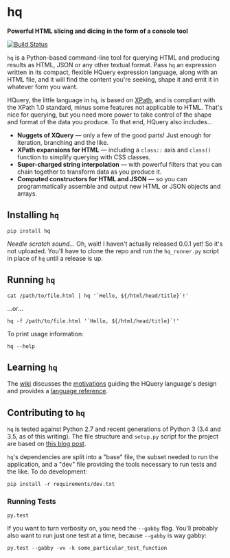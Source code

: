 # hq
**Powerful HTML slicing and dicing in the form of a console tool**

[![Build Status](https://travis-ci.org/rbwinslow/hq.svg?branch=master)](https://travis-ci.org/rbwinslow/hq)

`hq` is a Python-based command-line tool for querying HTML and producing results as HTML, JSON or any other textual format. Pass `hq` an expression written in its compact, flexible HQuery expression language, along with an HTML file, and it will find the content you're seeking, shape it and emit it in whatever form you want.

HQuery, the little language in `hq`, is based on [XPath](https://www.w3.org/TR/xpath/), and is compliant with the XPath 1.0 standard, minus some features not applicable to HTML. That's nice for querying, but you need more power to take control of the shape and format of the data you produce. To that end, HQuery also includes...

* **Nuggets of XQuery** &mdash; only a few of the good parts! Just enough for iteration, branching and the like.
* **XPath expansions for HTML** &mdash; including a `class::` axis and `class()` function to simplify querying with CSS classes.
* **Super-charged string interpolation** &mdash; with powerful filters that you can chain together to transform data as you produce it.
* **Computed constructors for HTML and JSON** &mdash; so you can programmatically assemble and output new HTML or JSON objects and arrays.

## Installing `hq`

    pip install hq
    
*Needle scratch sound...* Oh, wait! I haven't actually released 0.0.1 yet! So it's not uploaded. You'll have to clone the repo and run the `hq_runner.py` script in place of `hq` until a release is up.

## Running `hq`

    cat /path/to/file.html | hq '`Hello, ${/html/head/title}`!'

...or...

    hq -f /path/to/file.html '`Hello, ${/html/head/title}`!'
    
To print usage information:

    hq --help

## Learning `hq`

The [wiki](https://github.com/rbwinslow/hq/wiki) discusses the [motivations](https://github.com/rbwinslow/hq/wiki/Why-HQuery%3F) guiding the HQuery language's design and provides a [language reference](https://github.com/rbwinslow/hq/wiki/Language-Reference).

## Contributing to `hq`

`hq` is tested against Python 2.7 and recent generations of Python 3 (3.4 and 3.5, as of this writing). The file structure and `setup.py` script for the project are based on [this blog post](https://gehrcke.de/2014/02/distributing-a-python-command-line-application/).

`hq`'s dependencies are split into a "base" file, the subset needed to run the application, and a "dev" file providing the tools necessary to run tests and the like. To do development:

    pip install -r requirements/dev.txt

### Running Tests

    py.test
    
If you want to turn verbosity on, you need the `--gabby` flag. You'll probably also want to run just one test at a time, because `--gabby` is way gabby:

    py.test --gabby -vv -k some_particular_test_function
